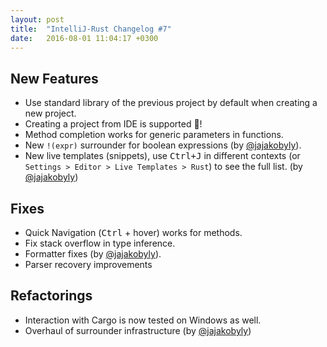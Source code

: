 ```yaml
---
layout: post
title:  "IntelliJ-Rust Changelog #7"
date:   2016-08-01 11:04:17 +0300
---
```


## New Features

* Use standard library of the previous project by default when creating a new project.
* Creating a project from IDE is supported :confetti_ball:!
* Method completion works for generic parameters in functions.
* New `!(expr)` surrounder for boolean expressions (by [@jajakobyly]).
* New live templates (snippets), use <kbd>Ctrl+J</kbd> in different contexts (or `Settings > Editor > Live Templates > Rust`) to see the full list. (by [@jajakobyly])


## Fixes

* Quick Navigation (<kbd>Ctrl</kbd> + hover) works for methods.
* Fix stack overflow in type inference.
* Formatter fixes (by [@jajakobyly]).
* Parser recovery improvements


## Refactorings

* Interaction with Cargo is now tested on Windows as well.
* Overhaul of surrounder infrastructure (by [@jajakobyly])

[@jajakobyly]: https://github.com/jajakobyly
